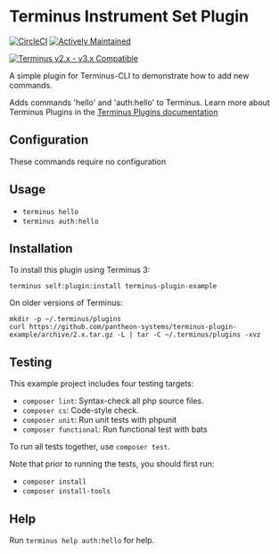 # Terminus Instrument Set Plugin

[![CircleCI](https://circleci.com/gh/pantheon-systems/terminus-plugin-example.svg?style=shield)](https://circleci.com/gh/pantheon-systems/terminus-plugin-example)
[![Actively Maintained](https://img.shields.io/badge/Pantheon-Actively_Maintained-yellow?logo=pantheon&color=FFDC28)](https://pantheon.io/docs/oss-support-levels#actively-maintained-support)

[![Terminus v2.x - v3.x Compatible](https://img.shields.io/badge/terminus-2.x%20--%203.x-green.svg)](https://github.com/pantheon-systems/terminus-plugin-example/tree/2.x)

A simple plugin for Terminus-CLI to demonstrate how to add new commands.

Adds commands 'hello' and 'auth:hello' to Terminus. Learn more about Terminus Plugins in the
[Terminus Plugins documentation](https://pantheon.io/docs/terminus/plugins)

## Configuration

These commands require no configuration

## Usage
* `terminus hello`
* `terminus auth:hello`

## Installation

To install this plugin using Terminus 3:
```
terminus self:plugin:install terminus-plugin-example
```

On older versions of Terminus:
```
mkdir -p ~/.terminus/plugins
curl https://github.com/pantheon-systems/terminus-plugin-example/archive/2.x.tar.gz -L | tar -C ~/.terminus/plugins -xvz
```

## Testing
This example project includes four testing targets:

* `composer lint`: Syntax-check all php source files.
* `composer cs`: Code-style check.
* `composer unit`: Run unit tests with phpunit
* `composer functional`: Run functional test with bats

To run all tests together, use `composer test`.

Note that prior to running the tests, you should first run:
* `composer install`
* `composer install-tools`

## Help
Run `terminus help auth:hello` for help.
